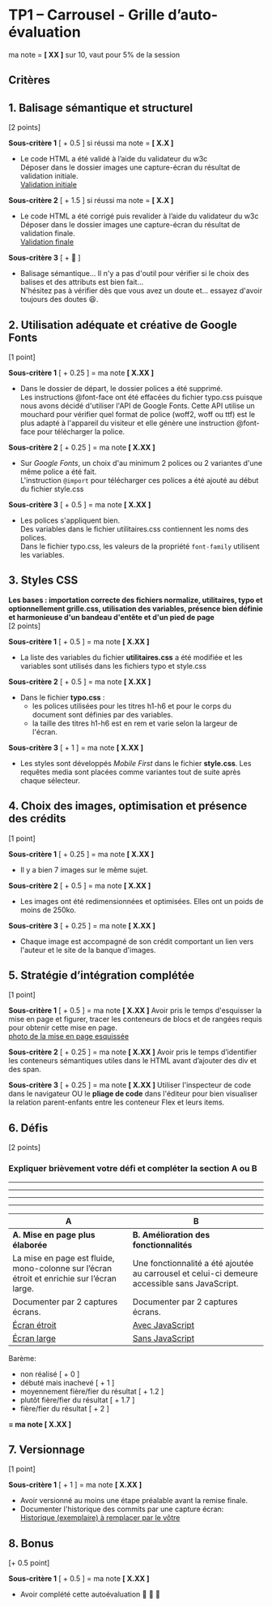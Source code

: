 
<link rel="stylesheet" href="css/style.css">  
  
# TP1 – Carrousel - Grille d’auto-évaluation
ma note = __[ XX ]__ sur 10, vaut pour 5% de la session  
  
## Critères
## 1. Balisage sémantique et structurel    
[2 points] 

__Sous-critère 1__ [ + 0.5 ] si réussi ma note = __[ X.X ]__  
- Le code HTML a été validé à l’aide du validateur du w3c   
Déposer dans le dossier images une capture-écran du résultat de validation initiale.    
[Validation initiale](images/capture1.png)    

__Sous-critère 2__ [ + 1.5 ] si réussi ma note = __[ X.X ]__
- Le code HTML a été corrigé puis revalider à l’aide du validateur du w3c   
Déposer dans le dossier images une capture-écran du résultat de validation finale.  
[Validation finale](images/capture2.png)   

__Sous-critère 3__ [ + :unicorn: ]  
- Balisage sémantique... 
Il n'y a pas d'outil pour vérifier si le choix des balises et des attributs est bien fait...  
N'hésitez pas à vérifier dès que vous avez un doute et... essayez d'avoir toujours des doutes :laughing:. 



## 2. Utilisation adéquate et créative de Google Fonts 
[1 point] 
  
__Sous-critère 1__ [ + 0.25 ] = ma note __[ X.XX ]__  
- Dans le dossier de départ, le dossier polices a été supprimé.    
Les instructions @font-face ont été effacées du fichier typo.css puisque nous avons décidé d'utiliser l'API de Google Fonts. Cette API utilise un mouchard pour vérifier quel format de police (woff2, woff ou ttf) est le plus adapté à l'appareil du visiteur et elle génère une instruction @font-face pour télécharger la police. 

__Sous-critère 2__ [ + 0.25 ] = ma note __[ X.XX ]__
- Sur *Google Fonts*, un choix d'au minimum 2 polices ou 2 variantes d'une même police a été fait.  
L'instruction `@import` pour télécharger ces polices a été ajouté au début du fichier style.css  

__Sous-critère 3__ [ + 0.5 ] = ma note __[ X.XX ]__
- Les polices s'appliquent bien.    
Des variables dans le fichier utilitaires.css contiennent les noms des polices.  
Dans le fichier typo.css, les valeurs de la propriété ```font-family``` utilisent les variables.  


## 3. Styles CSS 
__Les bases : importation correcte des fichiers normalize, utilitaires, typo et optionnellement grille.css, utilisation des variables, présence bien définie et harmonieuse d'un bandeau d'entête et d'un pied de page__   
[2 points]  
  
__Sous-critère 1__ [ + 0.5 ] = ma note __[ X.XX ]__
- La liste des variables du fichier __utilitaires.css__ a été modifiée et les variables
sont utilisés dans les fichiers typo et style.css

__Sous-critère 2__ [ + 0.5 ] = ma note __[ X.XX ]__
- Dans le fichier __typo.css__ : 
    - les polices utilisées pour les titres h1-h6 et pour le corps du document sont définies par des variables.
    - la taille des titres h1-h6 est en rem et varie selon la largeur de l'écran.

__Sous-critère 3__ [ + 1 ] = ma note __[ X.XX ]__
- Les styles sont développés *Mobile First* dans le fichier __style.css__.
Les requêtes media sont placées comme variantes tout de suite après chaque sélecteur. 


## 4. Choix des images, optimisation et présence des crédits 
[1 point]  

__Sous-critère 1__ [ + 0.25 ] = ma note __[ X.XX ]__
- Il y a bien 7 images sur le même sujet. 

__Sous-critère 2__ [ + 0.5 ] = ma note __[ X.XX ]__
- Les images ont été redimensionnées et optimisées.
Elles ont un poids de moins de 250ko.  

__Sous-critère 3__ [ + 0.25 ] = ma note __[ X.XX ]__
- Chaque image est accompagné de son crédit comportant un lien vers l'auteur et le site de la banque d'images.   

## 5. Stratégie d’intégration complétée 
[1 point]
  
__Sous-critère 1__  [ + 0.5 ] = ma note __[ X.XX ]__
Avoir pris le temps d'esquisser la mise en page et figurer, tracer les conteneurs de blocs et de rangées requis pour obtenir cette mise en page.   
[photo de la mise en page esquissée](images/mise-en-page.jpg)  

__Sous-critère 2__  [ + 0.25 ] = ma note __[ X.XX ]__
Avoir pris le temps d’identifier les conteneurs sémantiques utiles dans le HTML avant d’ajouter
des div et des span.  

__Sous-critère 3__  [ + 0.25 ] = ma note __[ X.XX ]__
Utiliser l'inspecteur de code dans le navigateur OU le __pliage de code__ dans l'éditeur pour bien visualiser la relation parent-enfants entre les conteneur Flex et leurs items.  


## 6. Défis 
[2 points] 

### Expliquer brièvement votre défi et compléter la section A ou B
________________
________________
________________
________________

| A | B |
|---|---|
| __A. Mise en page plus élaborée__ | __B. Amélioration des fonctionnalités__ |
| La mise en page est fluide, mono-colonne sur l’écran étroit et enrichie sur l’écran large. | Une fonctionnalité a été ajoutée au carrousel et celui-ci demeure accessible sans JavaScript. |
| Documenter par 2 captures écrans. | Documenter par 2 captures écrans. |
| [Écran étroit](images/capture3.png) | [Avec JavaScript](images/capture3.png) |
| [Écran large](images/capture4.png) | [Sans JavaScript](images/capture4.png) |

Barème:
- non réalisé  [ + 0 ] 
- débuté mais inachevé [ + 1 ] 
- moyennement fière/fier du résultat [ + 1.2 ] 
- plutôt fière/fier du résultat [ + 1.7 ] 
- fière/fier du résultat [ + 2 ] 

__= ma note [ X.XX ]__

## 7. Versionnage 
[1 point] 

__Sous-critère 1__  [ + 1 ] = ma note __[ X.XX ]__
- Avoir versionné au moins une étape préalable avant la remise finale.  
- Documenter l'historique des commits par une capture écran:    
[Historique (exemplaire) à remplacer par le vôtre](images/capture5.png)

## 8. Bonus
[+ 0.5 point] 

__Sous-critère 1__  [ + 0.5 ] = ma note __[ X.XX ]__
- Avoir complété cette autoévaluation :muscle: :muscle: :muscle: